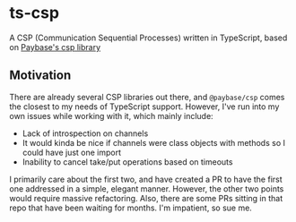 # ts-csp
A CSP (Communication Sequential Processes) written in TypeScript, based on [Paybase's csp library](https://github.com/paybase/csp)

## Motivation

There are already several CSP libraries out there, and `@paybase/csp` comes the closest to my needs of TypeScript support. However, I've run into my own issues while working with it, which mainly include:

* Lack of introspection on channels
* It would kinda be nice if channels were class objects with methods so I could have just one import
* Inability to cancel take/put operations based on timeouts

I primarily care about the first two, and have created a PR to have the first one addressed in a simple, elegant manner. However, the other two points would require massive refactoring. Also, there are some PRs sitting in that repo that have been waiting for months. I'm impatient, so sue me.

